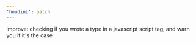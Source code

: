 ```yaml
---
'houdini': patch
---
```


improve: checking if you wrote a type in a javascript script tag, and warn you if it's the case

